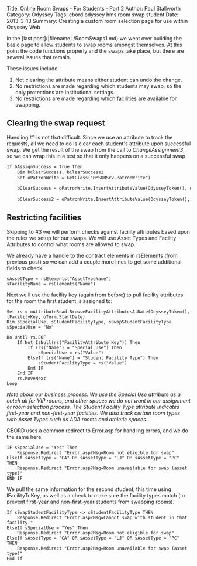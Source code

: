 Title: Online Room Swaps - For Students - Part 2
Author: Paul Stallworth
Category: Odyssey
Tags: cbord odyssey hms room swap student
Date: 2013-3-13
Summary: Creating a custom room selection page for use within Odyssey Web

<link rel="stylesheet" href="./static/css/custom.css">
In the [last post](|filename|./RoomSwaps1.md) we went over building the basic page to allow students to swap rooms amongst themselves.  At this point the code functions properly and the swaps take place, but there are several issues that remain.  
  
These issues include:

1.  Not clearing the attribute means either student can undo the change.  
2.  No restrictions are made regarding which students may swap, so the only protections are institutional settings.  
3.  No restrictions are made regarding which facilities are available for swapping.  

Clearing the swap request
-
Handling #1 is not that difficult.  Since we use an attribute to track the requests, all we need to do is clear each student's attribute upon successful swap.  We get the result of the swap from the call to *ChangeAssignment3*, so we can wrap this in a test so that it only happens on a successful swap.

```Asp
If bAssignSuccess = True Then
    Dim bClearSuccess, bClearSuccess2
    Set oPatronWrite = GetClass("HMSDBSrv.PatronWrite")
    
    bClearSuccess = oPatronWrite.InsertAttributeValue(OdysseyToken(), oStudent.Key, ATTRIB_SWAP_REQUEST, oTerm.StartDate, oTerm.EndDate, "", vFailedRows3)
    
    bClearSuccess2 = oPatronWrite.InsertAttributeValue(OdysseyToken(), swapKey, ATTRIB_SWAP_REQUEST, oTerm.StartDate, oTerm.EndDate, "", vFailedRows3)
```

Restricting facilities
-
Skipping to #3 we will perform checks against facility attributes based upon the rules we setup for our swaps.  We will use Asset Types and Facility Attributes to control what rooms are allowed to swap.

We already have a handle to the contract elements in rsElements (from previous post) so we can add a couple more lines to get some additional fields to check:

```  
sAssetType = rsElements("AssetTypeName")
sFacilityName = rsElements("Name")
```  

Next we'll use the facility key (again from before) to pull facility attributes for the room the first student is assigned to:

```  
Set rs = oAttributeRead.BrowseFacilityAttributesAtDate(OdysseyToken(), lFacilityKey, oTerm.StartDate)
Dim sSpecialUse, sStudentFacilityType, sSwapStudentFacilityType
sSpecialUse = "No"
    			
Do Until rs.EOF
    If Not IsNull(rs("FacilityAttribute_Key")) Then
	    If (rs("Name") = "Special Use") Then
		    sSpecialUse = rs("Value")
	    ElseIf (rs("Name") = "Student Facility Type") Then
		    sStudentFacilityType = rs("Value")
	    End IF
    End IF
    rs.MoveNext
Loop
```  
_Note about our business process: We use the Special Use attribute as a catch all for VIP rooms, and other spaces we do not want in our assignment or room selection process.  The Student Facility Type attribute indicates first-year and non-first-year facilities.  We also track certain room types with Asset Types such as ADA rooms and athletic spaces._  

CBORD uses a common redirect to Error.asp for handling errors, and we do the same here.

```
IF sSpecialUse = "Yes" Then
    Response.Redirect "Error.asp?Msg=Room not eligible for swap"
ElseIf sAssetType = "CA" OR sAssetType = "LJ" OR sAssetType = "PC" THEN
    Response.Redirect "Error.asp?Msg=Room unavailable for swap (asset type)"
END IF
```

We pull the same information for the second student, this time using lFacilityToKey, as well as a check to make sure the facility types match (to prevent first-year and non-first-year students from swapping rooms).

```
If sSwapStudentFacilityType <> sStudentFacilityType THEN
    Response.Redirect "Error.asp?Msg=Cannot swap with student in that facility."
ElseIf sSpecialUse = "Yes" Then
	Response.Redirect "Error.asp?Msg=Room not eligible for swap"
ElseIf sAssetType = "CA" OR sAssetType = "LJ" OR sAssetType = "PC" THEN
	Response.Redirect "Error.asp?Msg=Room unavailable for swap (asset type)"
End if

```

